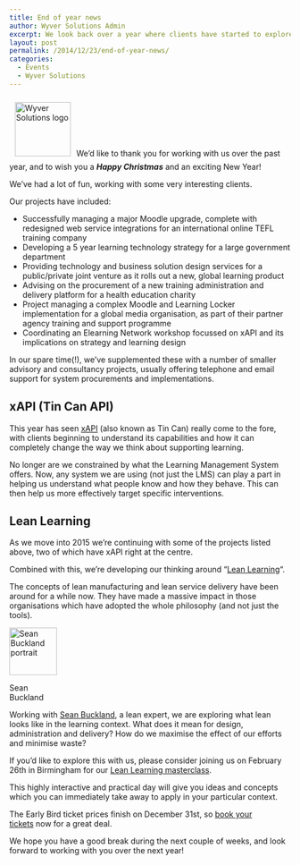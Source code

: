 ```yaml
---
title: End of year news
author: Wyver Solutions Admin
excerpt: We look back over a year where clients have started to explore what xAPI can mean to them, and forward to our exploration of "Lean Learning" with Sean Buckland.
layout: post
permalink: /2014/12/23/end-of-year-news/
categories:
  - Events
  - Wyver Solutions
---
```

<img class="alignleft wp-image-1206" style="padding: 10px;" src="http://www.wyversolutions.co.uk/cms/wp-content/uploads/2014/12/wyver_square_logo-300x292.jpg" alt="Wyver Solutions logo" width="100" height="97" />We&#8217;d like to thank you for working with us over the past year, and to wish you a ***Happy Christmas*** and an exciting New Year!

We&#8217;ve had a lot of fun, working with some very interesting clients.

Our projects have included:

  * Successfully managing a major Moodle upgrade, complete with redesigned web service integrations for an international online TEFL training company
  * Developing a 5 year learning technology strategy for a large government department
  * Providing technology and business solution design services for a public/private joint venture as it rolls out a new, global learning product
  * Advising on the procurement of a new training administration and delivery platform for a health education charity
  * Project managing a complex Moodle and Learning Locker implementation for a global media organisation, as part of their partner agency training and support programme
  * Coordinating an Elearning Network workshop focussed on xAPI and its implications on strategy and learning design

In our spare time(!), we&#8217;ve supplemented these with a number of smaller advisory and consultancy projects, usually offering telephone and email support for system procurements and implementations.

## xAPI (Tin Can API)

This year has seen <a href="http://www.wyversolutions.co.uk/cms/2014/06/12/exploring-the-potential-of-the-xapi-aka-tin-can-api/" target="_blank">xAPI</a> (also known as Tin Can) really come to the fore, with clients beginning to understand its capabilities and how it can completely change the way we think about supporting learning.

No longer are we constrained by what the Learning Management System offers. Now, any system we are using (not just the LMS) can play a part in helping us understand what people know and how they behave. This can then help us more effectively target specific interventions.

## Lean Learning

As we move into 2015 we&#8217;re continuing with some of the projects listed above, two of which have xAPI right at the centre.

Combined with this, we&#8217;re developing our thinking around &#8220;<a href="http://www.wyversolutions.co.uk/cms/category/training-education/learning/lean-learning/" target="_blank">Lean Learning</a>&#8220;.

The concepts of lean manufacturing and lean service delivery have been around for a while now. They have made a massive impact in those organisations which have adopted the whole philosophy (and not just the tools).

<div id="attachment_1199" style="width: 95px" class="wp-caption alignleft">
  <a href="http://www.wyversolutions.co.uk/cms/wp-content/uploads/2014/12/sean_buckland.jpg"><img class="size-full wp-image-1199" src="http://www.wyversolutions.co.uk/cms/wp-content/uploads/2014/12/sean_buckland.jpg" alt="Sean Buckland portrait" width="85" height="85" /></a>
  
  <p class="wp-caption-text">
    Sean Buckland
  </p>
</div>

Working with <a href="http://www.wyversolutions.co.uk/cms/2014/12/21/introducing-sean-buckland/" target="_blank">Sean Buckland</a>, a lean expert, we are exploring what lean looks like in the learning context. What does it mean for design, administration and delivery? How do we maximise the effect of our efforts and minimise waste?

If you&#8217;d like to explore this with us, please consider joining us on February 26th in Birmingham for our <a href="https://www.eventbrite.co.uk/e/lean-learning-masterclass-tickets-14661080687?ref=elink" target="_blank">Lean Learning masterclass</a>.

This highly interactive and practical day will give you ideas and concepts which you can immediately take away to apply in your particular context.

The Early Bird ticket prices finish on December 31st, so <a href="https://www.eventbrite.co.uk/e/lean-learning-masterclass-tickets-14661080687?ref=elink" target="_blank">book your tickets</a> now for a great deal.

We hope you have a good break during the next couple of weeks, and look forward to working with you over the next year!